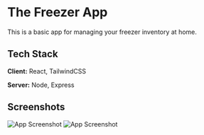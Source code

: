 
# The Freezer App

This is a basic app for managing your freezer inventory at home.


## Tech Stack

**Client:** React, TailwindCSS

**Server:** Node, Express


## Screenshots

![App Screenshot]([https://ibb.co/zWghJK0](https://i.ibb.co/DPFDp3S/Screen-Shot-2023-06-22-at-10-14-05-AM.png))
![App Screenshot]([https://ibb.co/HnjWpG1](https://i.ibb.co/5BPNxst/Screen-Shot-2023-06-22-at-10-14-28-AM.png)https://i.ibb.co/5BPNxst/Screen-Shot-2023-06-22-at-10-14-28-AM.png)

